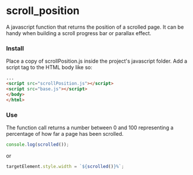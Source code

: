 # scroll_position
A javascript function that returns the position of a scrolled page.
It can be handy when building a scroll progress bar or parallax effect.

### Install
Place a copy of scrollPosition.js inside the project's javascript folder.
Add a script tag to the HTML body like so:
```html
...
<script src="scrollPosition.js"></script>
<script src="base.js"></script>
</body>
</html>
```

### Use
The function call returns a number between 0 and 100 representing a percentage of how far a page has been scrolled.
```javascript
console.log(scrolled());
```
or
```javascript
targetElement.style.width = `${scrolled()}%`;
```
